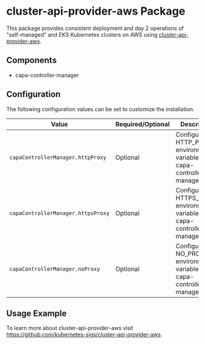 # cluster-api-provider-aws Package

This package provides consistent deployment and day 2 operations of
"self-managed" and EKS Kubernetes clusters on AWS using
[cluster-api-provider-aws](https://github.com/kubernetes-sigs/cluster-api-provider-aws).

## Components

* capa-controller-manager

## Configuration

The following configuration values can be set to customize the installation.

| Value                              | Required/Optional | Description                                                                 |
|------------------------------------|-------------------|-----------------------------------------------------------------------------|
| `capaControllerManager.httpProxy`  | Optional          | Configures the HTTP_PROXY environment variable on capa-controller-manager.  |
| `capaControllerManager.httpsProxy` | Optional          | Configures the HTTPS_PROXY environment variable on capa-controller-manager. |
| `capaControllerManager.noProxy`    | Optional          | Configures the NO_PROXY environment variable on capa-controller-manager.    |

## Usage Example

To learn more about cluster-api-provider-aws visit
<https://github.com/kubernetes-sigs/cluster-api-provider-aws>.
